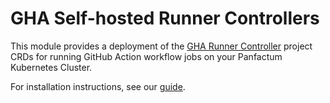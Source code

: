 # GHA Self-hosted Runner Controllers

This module provides a deployment of the [GHA Runner Controller](https://docs.github.com/en/actions/hosting-your-own-runners/managing-self-hosted-runners-with-actions-runner-controller/quickstart-for-actions-runner-controller) 
project CRDs for running GitHub Action workflow jobs on your Panfactum Kubernetes Cluster.

For installation instructions, see our [guide](/main/guides/addons/github-actions/installing).
